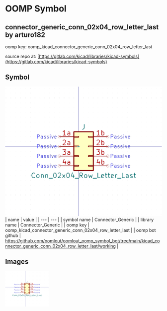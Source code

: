 # OOMP Symbol  
## connector_generic_conn_02x04_row_letter_last  by arturo182  
  
oomp key: oomp_kicad_connector_generic_conn_02x04_row_letter_last  
  
source repo at: [https://gitlab.com/kicad/libraries/kicad-symbols](https://gitlab.com/kicad/libraries/kicad-symbols)  
## Symbol  
  
[![working.png](working_600.png)](working.png)  
| name | value | 
| --- | --- | 
| symbol name | Connector_Generic | 
| library name | Connector_Generic | 
| oomp key | oomp_kicad_connector_generic_conn_02x04_row_letter_last | 
| oomp bot github | https://github.com/oomlout/oomlout_oomp_symbol_bot/tree/main/kicad_connector_generic_conn_02x04_row_letter_last/working | 
## Images  
  
[![working.png](working_140.png)](working.png)  
